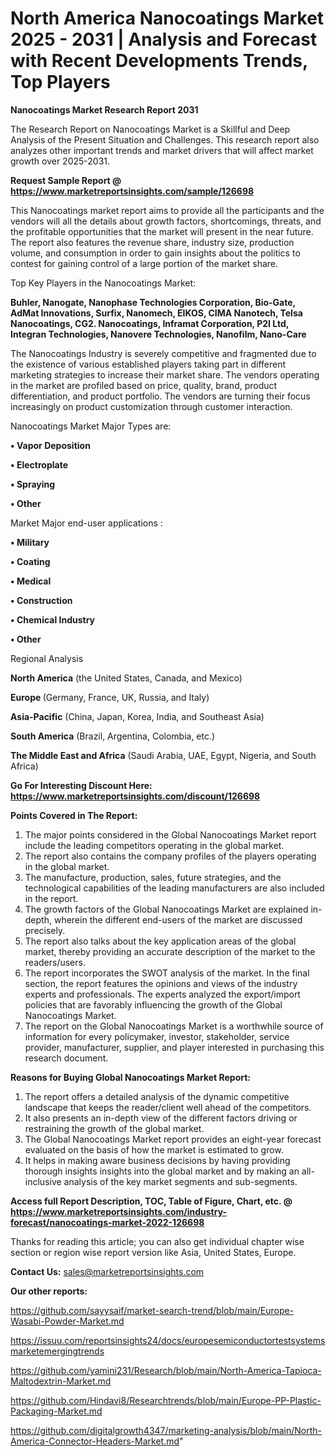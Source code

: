 # North America Nanocoatings Market 2025 - 2031 | Analysis and Forecast with Recent Developments Trends, Top Players

<strong>Nanocoatings Market Research Report 2031</strong>

The Research Report on Nanocoatings Market is a Skillful and Deep Analysis of the Present Situation and Challenges. This research report also analyzes other important trends and market drivers that will affect market growth over 2025-2031.

<strong>Request Sample Report @ <a href=https://www.marketreportsinsights.com/sample/126698>https://www.marketreportsinsights.com/sample/126698</a></strong>

This Nanocoatings market report aims to provide all the participants and the vendors will all the details about growth factors, shortcomings, threats, and the profitable opportunities that the market will present in the near future. The report also features the revenue share, industry size, production volume, and consumption in order to gain insights about the politics to contest for gaining control of a large portion of the market share.

Top Key Players in the Nanocoatings Market:

<strong>Buhler, Nanogate, Nanophase Technologies Corporation, Bio-Gate, AdMat Innovations, Surfix, Nanomech, EIKOS, CIMA Nanotech, Telsa Nanocoatings, CG2. Nanocoatings, Inframat Corporation, P2I Ltd, Integran Technologies, Nanovere Technologies, Nanofilm, Nano-Care</strong>

The Nanocoatings Industry is severely competitive and fragmented due to the existence of various established players taking part in different marketing strategies to increase their market share. The vendors operating in the market are profiled based on price, quality, brand, product differentiation, and product portfolio. The vendors are turning their focus increasingly on product customization through customer interaction.

Nanocoatings Market Major Types are:

<strong>• Vapor Deposition

• Electroplate

• Spraying

• Other</strong>

Market Major end-user applications :

<strong>• Military

• Coating

• Medical

• Construction

• Chemical Industry

• Other</strong>

Regional Analysis

</u><strong><b>North America</b></strong> (the United States, Canada, and Mexico)

<strong><b>Europe </b></strong>(Germany, France, UK, Russia, and Italy)

<strong><b>Asia-Pacific</b></strong> (China, Japan, Korea, India, and Southeast Asia)

<strong><b>South America</b></strong> (Brazil, Argentina, Colombia, etc.)

<strong><b>The Middle East and Africa</b></strong> (Saudi Arabia, UAE, Egypt, Nigeria, and South Africa)

<strong>Go For Interesting Discount Here: <a href=https://www.marketreportsinsights.com/discount/126698>https://www.marketreportsinsights.com/discount/126698</a></strong>

<strong>Points Covered in The Report:</strong>
<ol>
  <li>The major points considered in the Global Nanocoatings Market report include the leading competitors operating in the global market.</li>
  <li>The report also contains the company profiles of the players operating in the global market.</li>
  <li>The manufacture, production, sales, future strategies, and the technological capabilities of the leading manufacturers are also included in the report.</li>
  <li>The growth factors of the Global Nanocoatings Market are explained in-depth, wherein the different end-users of the market are discussed precisely.</li>
  <li>The report also talks about the key application areas of the global market, thereby providing an accurate description of the market to the readers/users.</li>
  <li>The report incorporates the SWOT analysis of the market. In the final section, the report features the opinions and views of the industry experts and professionals. The experts analyzed the export/import policies that are favorably influencing the growth of the Global Nanocoatings Market.</li>
  <li>The report on the Global Nanocoatings Market is a worthwhile source of information for every policymaker, investor, stakeholder, service provider, manufacturer, supplier, and player interested in purchasing this research document.</li>
</ol>
<strong>Reasons for Buying Global Nanocoatings Market Report:</strong>

<ol>
  <li>The report offers a detailed analysis of the dynamic competitive landscape that keeps the reader/client well ahead of the competitors.</li>
  <li>It also presents an in-depth view of the different factors driving or restraining the growth of the global market.</li>
  <li>The Global Nanocoatings Market report provides an eight-year forecast evaluated on the basis of how the market is estimated to grow.</li>
  <li>It helps in making aware business decisions by having providing thorough insights insights into the global market and by making an all-inclusive analysis of the key market segments and sub-segments.</li>
</ol>
<strong>Access full Report Description, TOC, Table of Figure, Chart, etc. @ <a href=https://www.marketreportsinsights.com/industry-forecast/nanocoatings-market-2022-126698>https://www.marketreportsinsights.com/industry-forecast/nanocoatings-market-2022-126698</a></strong>


Thanks for reading this article; you can also get individual chapter wise section or region wise report version like Asia, United States, Europe.

<strong>Contact Us:</strong>
sales@marketreportsinsights.com

<strong>Our other reports:</strong>

<a href=https://github.com/sayysaif/market-search-trend/blob/main/Europe-Wasabi-Powder-Market.md>https://github.com/sayysaif/market-search-trend/blob/main/Europe-Wasabi-Powder-Market.md</a>

<a href=https://issuu.com/reportsinsights24/docs/europesemiconductortestsystemsmarketemergingtrends>https://issuu.com/reportsinsights24/docs/europesemiconductortestsystemsmarketemergingtrends</a>

<a href=https://github.com/yamini231/Research/blob/main/North-America-Tapioca-Maltodextrin-Market.md>https://github.com/yamini231/Research/blob/main/North-America-Tapioca-Maltodextrin-Market.md</a>

<a href=https://github.com/Hindavi8/Researchtrends/blob/main/Europe-PP-Plastic-Packaging-Market.md>https://github.com/Hindavi8/Researchtrends/blob/main/Europe-PP-Plastic-Packaging-Market.md</a>

<a href=https://github.com/digitalgrowth4347/marketing-analysis/blob/main/North-America-Connector-Headers-Market.md>https://github.com/digitalgrowth4347/marketing-analysis/blob/main/North-America-Connector-Headers-Market.md</a>"

